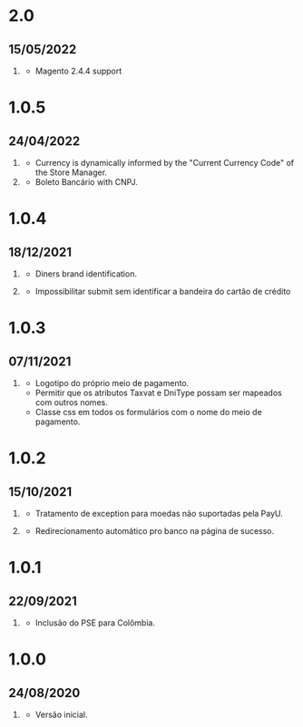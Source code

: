 # 2.0
## 15/05/2022
1. [](#new)
   * Magento 2.4.4 support
   
# 1.0.5
## 24/04/2022
1. [](#changed)
   * Currency is dynamically informed by the "Current Currency Code" of the Store Manager.
2. [](#add)
   * Boleto Bancário with CNPJ.

# 1.0.4
## 18/12/2021

1. [](#fix)
   * Diners brand identification.
   
2. [](#add)
   * Impossibilitar submit sem identificar a bandeira do cartão de crédito

# 1.0.3
## 07/11/2021

1. [](#add)
   * Logotipo do próprio meio de pagamento.
   * Permitir que os atributos Taxvat e DniType possam ser mapeados com outros nomes.
   * Classe css em todos os formulários com o nome do meio de pagamento.

# 1.0.2
## 15/10/2021

1. [](#fix)
   * Tratamento de exception para moedas não suportadas pela PayU.

2. [](#add)
   * Redirecionamento automático pro banco na página de sucesso.

# 1.0.1
## 22/09/2021

1. [](#add)
    * Inclusão do PSE para Colômbia.

    
# 1.0.0
## 24/08/2020

1. [](#new)
    * Versão inicial.